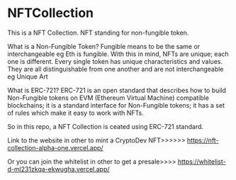 # NFTCollection

This is a NFT Collection. NFT standing for non-fungible token.



What is a Non-Fungible Token? Fungible means to be the same or interchangeable eg Eth is fungible. With this in mind, NFTs are unique; each one is different. 
Every single token has unique characteristics and values. They are all distinguishable from one another and are not interchangeable eg Unique Art




What is ERC-721? ERC-721 is an open standard that describes how to build Non-Fungible tokens on EVM (Ethereum Virtual Machine) compatible blockchains; 
it is a standard interface for Non-Fungible tokens; it has a set of rules which make it easy to work with NFTs. 


So in this repo, a NFT Collection is ceated using ERC-721 standard.



Link to the website in other to mint a CryptoDev NFT>>>>>> https://nft-collection-alpha-one.vercel.app/





Or you can join the whitelist in other to get a presale>>>> https://whitelist-d-ml231zkqa-ekwugha.vercel.app/

